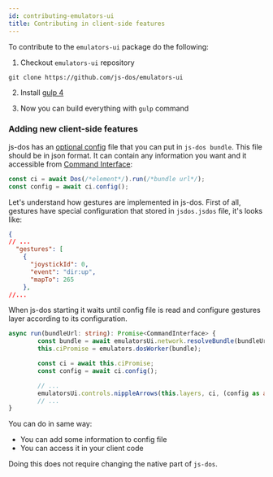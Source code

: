 ```yaml
---
id: contributing-emulators-ui
title: Contributing in client-side features
---
```


To contribute to the `emulators-ui` package do the following:

1. Checkout `emulators-ui` repository
  
  `git clone https://github.com/js-dos/emulators-ui`

2. Install [gulp 4](https://gulpjs.com/)

3. Now you can build everything with `gulp` command

### Adding new client-side features

js-dos has an [optional config](jsdos-bundle) file that you can put in `js-dos bundle`. This
file should be in json format. It can contain any information you want and it accessible from [Command Interface](command-interface):

```js
const ci = await Dos(/*element*/).run(/*bundle url*/);
const config = await ci.config();
```

Let's understand how gestures are implemented in js-dos. 
First of all, gestures have special configuration that stored in `jsdos.jsdos` file, it's looks
like: 

```json
{
// ...
  "gestures": [
    {
      "joystickId": 0,
      "event": "dir:up",
      "mapTo": 265
    },
//...
```

When js-dos starting it waits until config file is read and configure gestures
layer according to its configuration.
```typescript
async run(bundleUrl: string): Promise<CommandInterface> {
        const bundle = await emulatorsUi.network.resolveBundle(bundleUrl);
        this.ciPromise = emulators.dosWorker(bundle);

        const ci = await this.ciPromise;
        const config = await ci.config();

        // ...
        emulatorsUi.controls.nippleArrows(this.layers, ci, (config as any).gestures);
        // ...
}
```

You can do in same way:
* You can add some information to config file
* You can access it in your client code

Doing this does not require changing the native part of `js-dos`.

